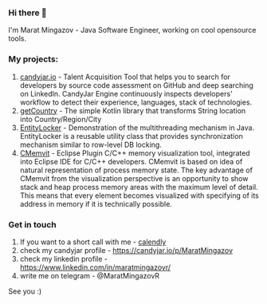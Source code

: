 ### Hi there 👋
I'm Marat Mingazov - Java Software Engineer, working on cool opensource tools.

### My projects:
1. [candyjar.io](https://candyjar.io) - Talent Acquisition Tool that helps you to search for developers by source code assessment on GitHub and deep searching on LinkedIn. CandyJar Engine continuously inspects developers' workflow to detect their experience, languages, stack of technologies.
2. [getCountry](https://github.com/MaratMingazovOrg/getCountry) - The simple Kotlin library that transforms String location into Country/Region/City
3. [EntityLocker](https://github.com/MaratMingazov/EntityLocker) - Demonstration of the multithreading mechanism in Java. EntityLocker is a reusable utility class that provides synchronization mechanism similar to row-level DB locking.
4. [CMemvit](https://github.com/MaratMingazov/CMemvit) - Eclipse Plugin C/C++ memory visualization tool, integrated into Eclipse IDE for C/C++ developers. CMemvit is based on idea of natural representation of process memory state. The key advantage of CMemvit from the visualization perspective is an opportunity to show stack and heap process memory areas with the maximum level of detail. This means that every element becomes visualized with specifying of its address in memory if it is technically possible.

### Get in touch
1. If you want to a short call with me - [calendly](https://calendly.com/maratmingazovr/call-with-marat-mingazov) 
2. check my candyjar profile - https://candyjar.io/p/MaratMingazov
3. check my linkedin profile - https://www.linkedin.com/in/maratmingazovr/
4. write me on telegram - @MaratMingazovR

See you :)


